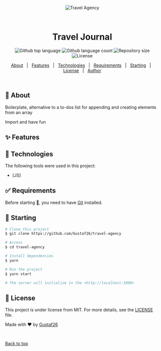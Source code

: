<div align="center" id="top"> 
  <img src="./.github/app.gif" alt="Travel Agency" />

  &#xa0;

  <!-- <a href="https://travelagency.netlify.app">Demo</a> -->
</div>

<h1 align="center">Travel Journal</h1>

<p align="center">
  <img alt="Github top language" src="https://img.shields.io/github/languages/top/Gustaf26/travel-agency?color=56BEB8">

  <img alt="Github language count" src="https://img.shields.io/github/languages/count/Gustaf26/travel-agency?color=56BEB8">

  <img alt="Repository size" src="https://img.shields.io/github/repo-size/Gustaf26/travel-agency?color=56BEB8">

  <img alt="License" src="https://img.shields.io/github/license/Gustaf26/travel-agency?color=56BEB8">

  <!-- <img alt="Github issues" src="https://img.shields.io/github/issues/Gustaf26/travel-agency?color=56BEB8" /> -->

  <!-- <img alt="Github forks" src="https://img.shields.io/github/forks/Gustaf26/travel-agency?color=56BEB8" /> -->

  <!-- <img alt="Github stars" src="https://img.shields.io/github/stars/Gustaf26/travel-agency?color=56BEB8" /> -->
</p>

<!-- Status -->

<!-- <h4 align="center"> 
	🚧  Travel Agency 🚀 Under construction...  🚧
</h4> 

<hr> -->

<p align="center">
  <a href="#dart-about">About</a> &#xa0; | &#xa0; 
  <a href="#sparkles-features">Features</a> &#xa0; | &#xa0;
  <a href="#rocket-technologies">Technologies</a> &#xa0; | &#xa0;
  <a href="#white_check_mark-requirements">Requirements</a> &#xa0; | &#xa0;
  <a href="#checkered_flag-starting">Starting</a> &#xa0; | &#xa0;
  <a href="#memo-license">License</a> &#xa0; | &#xa0;
  <a href="https://github.com/Gustaf26" target="_blank">Author</a>
</p>

<br>

## :dart: About ##

Boilerplate, alternative to a to-dos list for appending and creating elements
from an array

Import and have fun

## :sparkles: Features ##

## :rocket: Technologies ##

The following tools were used in this project:

- [JS]

## :white_check_mark: Requirements ##

Before starting :checkered_flag:, you need to have [Git](https://git-scm.com) installed.

## :checkered_flag: Starting ##

```bash
# Clone this project
$ git clone https://github.com/Gustaf26/travel-agency

# Access
$ cd travel-agency

# Install dependencies
$ yarn

# Run the project
$ yarn start

# The server will initialize in the <http://localhost:3000>
```

## :memo: License ##

This project is under license from MIT. For more details, see the [LICENSE](LICENSE.md) file.


Made with :heart: by <a href="https://github.com/Gustaf26" target="_blank">Gustaf26</a>

&#xa0;

<a href="#top">Back to top</a>
